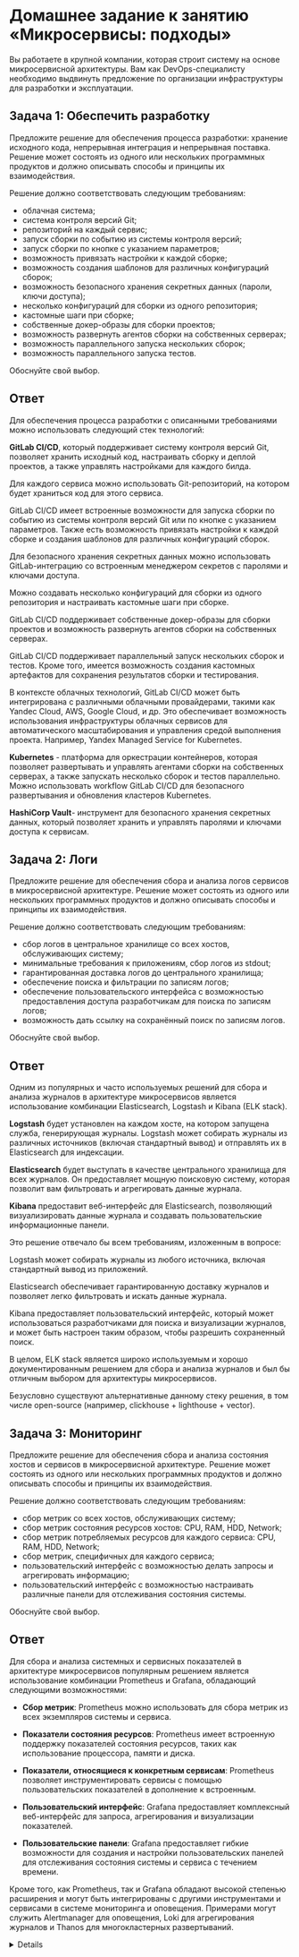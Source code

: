 # Домашнее задание к занятию «Микросервисы: подходы»

Вы работаете в крупной компании, которая строит систему на основе микросервисной архитектуры.
Вам как DevOps-специалисту необходимо выдвинуть предложение по организации инфраструктуры для разработки и эксплуатации.


## Задача 1: Обеспечить разработку

Предложите решение для обеспечения процесса разработки: хранение исходного кода, непрерывная интеграция и непрерывная поставка. 
Решение может состоять из одного или нескольких программных продуктов и должно описывать способы и принципы их взаимодействия.

Решение должно соответствовать следующим требованиям:
- облачная система;
- система контроля версий Git;
- репозиторий на каждый сервис;
- запуск сборки по событию из системы контроля версий;
- запуск сборки по кнопке с указанием параметров;
- возможность привязать настройки к каждой сборке;
- возможность создания шаблонов для различных конфигураций сборок;
- возможность безопасного хранения секретных данных (пароли, ключи доступа);
- несколько конфигураций для сборки из одного репозитория;
- кастомные шаги при сборке;
- собственные докер-образы для сборки проектов;
- возможность развернуть агентов сборки на собственных серверах;
- возможность параллельного запуска нескольких сборок;
- возможность параллельного запуска тестов.

Обоснуйте свой выбор.

## Ответ

Для обеспечения процесса разработки с описанными требованиями можно использовать следующий стек технологий:


**GitLab CI/CD**, который поддерживает систему контроля версий Git, позволяет хранить исходный код, настраивать сборку и деплой проектов, а также управлять настройками для каждого билда.

Для каждого сервиса можно использовать Git-репозиторий, на котором будет храниться код для этого сервиса.

GitLab CI/CD имеет встроенные возможности для запуска сборки по событию из системы контроля версий Git или по кнопке с указанием параметров. Также есть возможность привязать настройки к каждой сборке и создания шаблонов для различных конфигураций сборок.

Для безопасного хранения секретных данных можно использовать GitLab-интеграцию со встроенным менеджером секретов с паролями и ключами доступа.

Можно создавать несколько конфигураций для сборки из одного репозитория и настраивать кастомные шаги при сборке.

GitLab CI/CD поддерживает собственные докер-образы для сборки проектов и возможность развернуть агентов сборки на собственных серверах.

GitLab CI/CD поддерживает параллельный запуск нескольких сборок и тестов. Кроме того, имеется возможность создания кастомных артефактов для сохранения результатов сборки и тестирования.

В контексте облачных технологий, GitLab CI/CD может быть интегрирована с различными облачными провайдерами, такими как Yandec Cloud, AWS, Google Cloud, и др. Это обеспечивает возможность использования инфраструктуры облачных сервисов для автоматического масштабирования и управления средой выполнения проекта. Например, Yandex Managed Service for Kubernetes. 

**Kubernetes** - платформа для оркестрации контейнеров, которая позволяет развертывать и управлять агентами сборки на собственных серверах, а также запускать несколько сборок и тестов параллельно. Можно использовать workflow GitLab CI/CD для безопасного развертывания и обновления  кластеров Kubernetes.


**HashiCorp Vault**- инструмент для безопасного хранения секретных данных, который позволяет хранить и управлять паролями и ключами доступа к сервисам.

## Задача 2: Логи

Предложите решение для обеспечения сбора и анализа логов сервисов в микросервисной архитектуре.
Решение может состоять из одного или нескольких программных продуктов и должно описывать способы и принципы их взаимодействия.

Решение должно соответствовать следующим требованиям:
- сбор логов в центральное хранилище со всех хостов, обслуживающих систему;
- минимальные требования к приложениям, сбор логов из stdout;
- гарантированная доставка логов до центрального хранилища;
- обеспечение поиска и фильтрации по записям логов;
- обеспечение пользовательского интерфейса с возможностью предоставления доступа разработчикам для поиска по записям логов;
- возможность дать ссылку на сохранённый поиск по записям логов.

Обоснуйте свой выбор.

## Ответ

Одним из популярных и часто используемых решений для сбора и анализа журналов в архитектуре микросервисов является использование комбинации Elasticsearch, Logstash и Kibana (ELK stack).


**Logstash** будет установлен на каждом хосте, на котором запущена служба, генерирующая журналы. Logstash может собирать журналы из различных источников (включая стандартный вывод) и отправлять их в Elasticsearch для индексации.

**Elasticsearch** будет выступать в качестве центрального хранилища для всех журналов. Он предоставляет мощную поисковую систему, которая позволит вам фильтровать и агрегировать данные журнала.

**Kibana** предоставит веб-интерфейс для Elasticsearch, позволяющий визуализировать данные журнала и создавать пользовательские информационные панели.

Это решение отвечало бы всем требованиям, изложенным в вопросе:

Logstash может собирать журналы из любого источника, включая стандартный вывод из приложений.

Elasticsearch обеспечивает гарантированную доставку журналов и позволяет легко фильтровать и искать данные журнала.

Kibana предоставляет пользовательский интерфейс, который может использоваться разработчиками для поиска и визуализации журналов, и может быть настроен таким образом, чтобы разрешить сохраненный поиск.

В целом, ELK stack является широко используемым и хорошо документированным решением для сбора и анализа журналов и был бы отличным выбором для архитектуры микросервисов.

Безусловно существуют альтернативные данному cтеку решения, в том числе open-source (например, clickhouse + lighthouse + vector).

## Задача 3: Мониторинг

Предложите решение для обеспечения сбора и анализа состояния хостов и сервисов в микросервисной архитектуре.
Решение может состоять из одного или нескольких программных продуктов и должно описывать способы и принципы их взаимодействия.

Решение должно соответствовать следующим требованиям:
- сбор метрик со всех хостов, обслуживающих систему;
- сбор метрик состояния ресурсов хостов: CPU, RAM, HDD, Network;
- сбор метрик потребляемых ресурсов для каждого сервиса: CPU, RAM, HDD, Network;
- сбор метрик, специфичных для каждого сервиса;
- пользовательский интерфейс с возможностью делать запросы и агрегировать информацию;
- пользовательский интерфейс с возможностью настраивать различные панели для отслеживания состояния системы.

Обоснуйте свой выбор.

## Ответ

Для сбора и анализа системных и сервисных показателей в архитектуре микросервисов популярным решением является использование комбинации Prometheus и Grafana, обладающий следующими возможностями:

- **Сбор метрик**: Prometheus можно использовать для сбора метрик из всех экземпляров системы и сервиса.

- **Показатели состояния ресурсов**: Prometheus имеет встроенную поддержку показателей состояния ресурсов, таких как использование процессора, памяти и диска.

- **Показатели, относящиеся к конкретным сервисам**: Prometheus позволяет инструментировать сервисы с помощью пользовательских показателей в дополнение к встроенным.

- **Пользовательский интерфейс**: Grafana предоставляет комплексный веб-интерфейс для запроса, агрегирования и визуализации показателей.

- **Пользовательские панели**: Grafana предоставляет гибкие возможности для создания и настройки пользовательских панелей для отслеживания состояния системы и сервиса с течением времени.

Кроме того, как Prometheus, так и Grafana обладают высокой степенью расширения и могут быть интегрированы с другими инструментами и сервисами в cистеме мониторинга и оповещения. Примерами могут служить Alertmanager для оповещения, Loki для агрегирования журналов и Thanos для многокластерных развертываний.



<details>

## Задача 4: Логи * (необязательная)

Продолжить работу по задаче API Gateway: сервисы, используемые в задаче, пишут логи в stdout. 

Добавить в систему сервисы для сбора логов Vector + ElasticSearch + Kibana со всех сервисов, обеспечивающих работу API.

### Результат выполнения: 

docker compose файл, запустив который можно перейти по адресу http://localhost:8081, по которому доступна Kibana.
Логин в Kibana должен быть admin, пароль qwerty123456.


## Задача 5: Мониторинг * (необязательная)

Продолжить работу по задаче API Gateway: сервисы, используемые в задаче, предоставляют набор метрик в формате prometheus:

- сервис security по адресу /metrics,
- сервис uploader по адресу /metrics,
- сервис storage (minio) по адресу /minio/v2/metrics/cluster.

Добавить в систему сервисы для сбора метрик (Prometheus и Grafana) со всех сервисов, обеспечивающих работу API.
Построить в Graphana dashboard, показывающий распределение запросов по сервисам.

### Результат выполнения: 

docker compose файл, запустив который можно перейти по адресу http://localhost:8081, по которому доступна Grafana с настроенным Dashboard.
Логин в Grafana должен быть admin, пароль qwerty123456.

---

</details>


